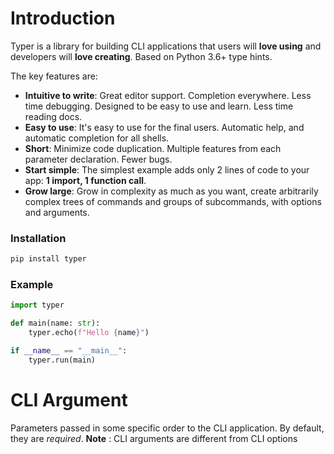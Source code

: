 # Introduction
Typer is a library for building CLI applications that users will **love using** and developers will **love creating**. Based on Python 3.6+ type hints.

The key features are:

-   **Intuitive to write**: Great editor support. Completion everywhere. Less time debugging. Designed to be easy to use and learn. Less time reading docs.
-   **Easy to use**: It's easy to use for the final users. Automatic help, and automatic completion for all shells.
-   **Short**: Minimize code duplication. Multiple features from each parameter declaration. Fewer bugs.
-   **Start simple**: The simplest example adds only 2 lines of code to your app: **1 import, 1 function call**.
-   **Grow large**: Grow in complexity as much as you want, create arbitrarily complex trees of commands and groups of subcommands, with options and arguments.

### Installation
```bash
pip install typer
```

### Example
```python
import typer 

def main(name: str): 
	typer.echo(f"Hello {name}") 

if __name__ == "__main__": 
	typer.run(main)
```


# CLI Argument
Parameters passed in some specific order to the CLI application. By default, they are _required_.
**Note** : CLI arguments are different from CLI options

